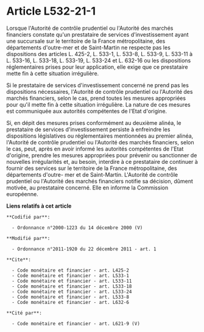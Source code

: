 # Article L532-21-1

Lorsque l'Autorité de contrôle prudentiel ou l'Autorité des marchés financiers constate qu'un prestataire de services
d'investissement ayant une succursale sur le territoire de la France métropolitaine, des départements d'outre-mer et de
Saint-Martin ne respecte pas les dispositions des articles L. 425-2, L. 533-1, L. 533-8, L. 533-9, L. 533-11 à L. 533-16, L.
533-18, L. 533-19, L. 533-24 et L. 632-16 ou les dispositions réglementaires prises pour leur application, elle exige que ce
prestataire mette fin à cette situation irrégulière. 

Si le prestataire de services d'investissement concerné ne prend pas les dispositions nécessaires, l'Autorité de contrôle
prudentiel ou l'Autorité des marchés financiers, selon le cas, prend toutes les mesures appropriées pour qu'il mette fin à
cette situation irrégulière. La nature de ces mesures est communiquée aux autorités compétentes de l'Etat d'origine. 

Si, en dépit des mesures prises conformément au deuxième alinéa, le prestataire de services d'investissement persiste à
enfreindre les dispositions législatives ou réglementaires mentionnées au premier alinéa, l'Autorité de contrôle prudentiel
ou l'Autorité des marchés financiers, selon le cas, peut, après en avoir informé les autorités compétentes de l'Etat
d'origine, prendre les mesures appropriées pour prévenir ou sanctionner de nouvelles irrégularités et, au besoin, interdire à
ce prestataire de continuer à fournir des services sur le territoire de la France métropolitaine, des départements d'outre-
mer et de Saint-Martin. L'Autorité de contrôle prudentiel ou l'Autorité des marchés financiers notifie sa décision, dûment
motivée, au prestataire concerné. Elle en informe la Commission européenne.

**Liens relatifs à cet article**

	**Codifié par**:

	  - Ordonnance n°2000-1223 du 14 décembre 2000 (V)

	**Modifié par**:

	  - Ordonnance n°2011-1920 du 22 décembre 2011 - art. 1

	**Cite**:

	  - Code monétaire et financier - art. L425-2
	  - Code monétaire et financier - art. L533-1
	  - Code monétaire et financier - art. L533-11
	  - Code monétaire et financier - art. L533-18
	  - Code monétaire et financier - art. L533-24
	  - Code monétaire et financier - art. L533-8
	  - Code monétaire et financier - art. L632-6

	**Cité par**:

	  - Code monétaire et financier - art. L621-9 (V)
